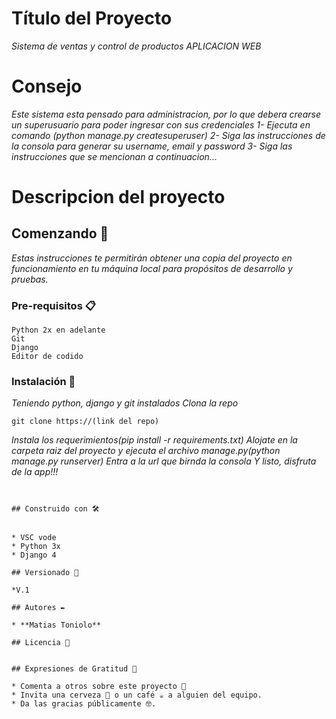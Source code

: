 # Título del Proyecto

_Sistema de ventas y control de productos_
_APLICACION WEB_

# Consejo

_Este sistema esta pensado para administracion, por lo que debera crearse un superusuario para poder ingresar con sus credenciales_
_1- Ejecuta en comando (python manage.py createsuperuser)_
_2- Siga las instrucciones de la consola para generar su username, email y password_
_3- Siga las instrucciones que se mencionan a continuacion..._

# Descripcion del proyecto



## Comenzando 🚀

_Estas instrucciones te permitirán obtener una copia del proyecto en funcionamiento en tu máquina local para propósitos de desarrollo y pruebas._


### Pre-requisitos 📋

```
Python 2x en adelante
Git
Django
Editor de codido
```

### Instalación 🔧

_Teniendo python, django y git instalados_
_Clona la repo_

```
git clone https://(link del repo)
```

_Instala los requerimientos(pip install -r requirements.txt)_
_Alojate en la carpeta raiz del proyecto y ejecuta el archivo manage.py(python manage.py runserver)_
_Entra a la url que birnda la consola_
_Y listo, disfruta de la app!!!_

```


## Construido con 🛠️


* VSC vode
* Python 3x
* Django 4

## Versionado 📌

*V.1

## Autores ✒️

* **Matias Toniolo** 

## Licencia 📄


## Expresiones de Gratitud 🎁

* Comenta a otros sobre este proyecto 📢
* Invita una cerveza 🍺 o un café ☕ a alguien del equipo. 
* Da las gracias públicamente 🤓.
